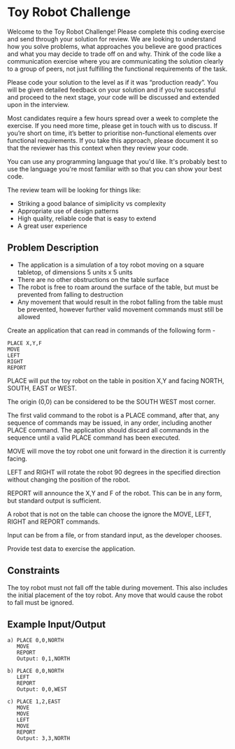 # Toy Robot Challenge

Welcome to the Toy Robot Challenge! Please complete this coding exercise and send through your solution for review. We are looking to understand how you solve problems, what approaches you believe are good practices and what you may decide to trade off on and why. Think of the code like a communication exercise where you are communicating the solution clearly to a group of peers, not just fulfilling the functional requirements of the task.

Please code your solution to the level as if it was “production ready”. You will be given detailed feedback on your solution and if you’re successful and proceed to the next stage, your code will be discussed and extended upon in the interview.

Most candidates require a few hours spread over a week to complete the exercise. If you need more time, please get in touch with us to discuss. If you’re short on time, it’s better to prioritise non-functional elements over functional requirements. If you take this approach, please document it so that the reviewer has this context when they review your code.

You can use any programming language that you'd like. It's probably best to use the language you're most familiar with so that you can show your best code.

The review team will be looking for things like:

* Striking a good balance of simiplicity vs complexity
* Appropriate use of design patterns
* High quality, reliable code that is easy to extend
* A great user experience

## Problem Description 

* The application is a simulation of a toy robot moving on a square tabletop, of dimensions 5 units x 5 units
* There are no other obstructions on the table surface
* The robot is free to roam around the surface of the table, but must be prevented from falling to destruction
* Any movement that would result in the robot falling from the table must be prevented, however further valid movement commands must still be allowed

Create an application that can read in commands of the following form -

    PLACE X,Y,F
    MOVE
    LEFT
    RIGHT
    REPORT

PLACE will put the toy robot on the table in position X,Y and facing NORTH, SOUTH, EAST or WEST.

The origin (0,0) can be considered to be the SOUTH WEST most corner.

The first valid command to the robot is a PLACE command, after that, any sequence of commands may be issued, in any order, including another PLACE command. The application should discard all commands in the sequence until a valid PLACE command has been executed.

MOVE will move the toy robot one unit forward in the direction it is currently facing.

LEFT and RIGHT will rotate the robot 90 degrees in the specified direction without changing the position of the robot.

REPORT will announce the X,Y and F of the robot. This can be in any form, but standard output is sufficient. 

A robot that is not on the table can choose the ignore the MOVE, LEFT, RIGHT and REPORT commands.

Input can be from a file, or from standard input, as the developer chooses.

Provide test data to exercise the application.

## Constraints

The toy robot must not fall off the table during movement. This also includes the initial placement of the toy robot. Any move that would cause the robot to fall must be ignored.

## Example Input/Output

    a) PLACE 0,0,NORTH
       MOVE
       REPORT
       Output: 0,1,NORTH

    b) PLACE 0,0,NORTH
       LEFT
       REPORT
       Output: 0,0,WEST

    c) PLACE 1,2,EAST
       MOVE
       MOVE
       LEFT
       MOVE
       REPORT
       Output: 3,3,NORTH 